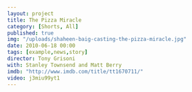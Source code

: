 ```yaml
---
layout: project
title: The Pizza Miracle
category: [Shorts, All]
published: true
img: "/uploads/shaheen-baig-casting-the-pizza-miracle.jpg"
date: 2010-06-18 00:00
tags: [example,news,story]
director: Tony Grisoni
with: Stanley Townsend and Matt Berry
imdb: "http://www.imdb.com/title/tt1670711/"
video: j3miu99yt1
---
```




